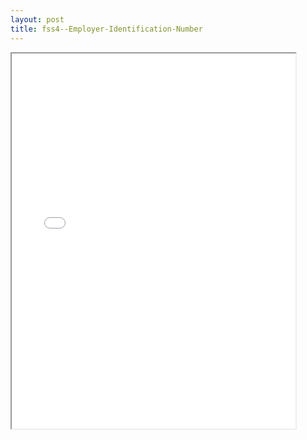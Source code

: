 ```yaml
---
layout: post
title: fss4--Employer-Identification-Number
---
```


<div class="pdf-container">
<iframe src="/ea/_pdf-2-md/fss4--Employer-Identification-Number.pdf" height="600" width="90%" allowFullScreen="true"></iframe>
</div>

